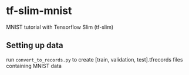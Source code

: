 # tf-slim-mnist
MNIST tutorial with Tensorflow Slim (tf-slim)

## Setting up data
run `convert_to_records.py` to create [train, validation, test].tfrecords files containing MNIST data
